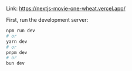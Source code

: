 Link: https://nextjs-movie-one-wheat.vercel.app/

First, run the development server:

```bash
npm run dev
# or
yarn dev
# or
pnpm dev
# or
bun dev
```

